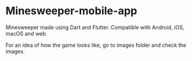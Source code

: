 # Minesweeper-mobile-app
Minesweeper made using Dart and Flutter. Compatible with Android, iOS, macOS and web.

For an idea of how the game looks like, go to images folder and check the images.
